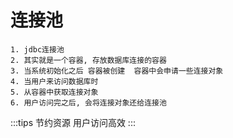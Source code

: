 # 连接池
	1. jdbc连接池
	2. 其实就是一个容器, 存放数据库连接的容器
	3. 当系统初始化之后 容器被创建  容器中会申请一些连接对象
	4. 当用户来访问数据库时 
	5. 从容器中获取连接对象
	6. 用户访问完之后, 会将连接对象还给连接池

:::tips
	节约资源 
	用户访问高效
:::
